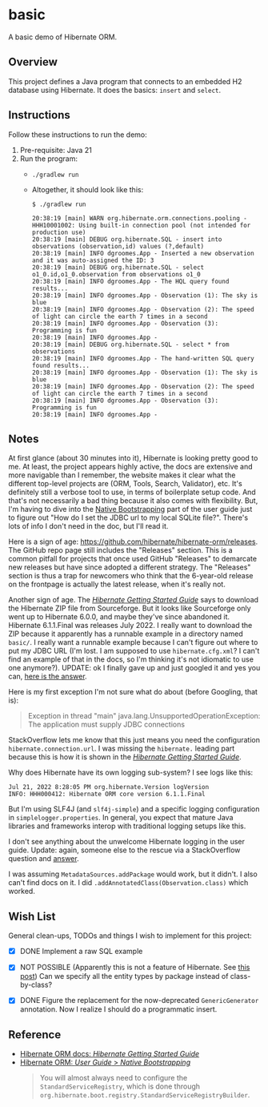 # basic

A basic demo of Hibernate ORM.


## Overview

This project defines a Java program that connects to an embedded H2 database using Hibernate. It does the basics:
`insert` and `select`.


## Instructions

Follow these instructions to run the demo:

1. Pre-requisite: Java 21
2. Run the program:
   * ```shell
     ./gradlew run
     ```
   * Altogether, it should look like this:
     ```text
     $ ./gradlew run

     20:38:19 [main] WARN org.hibernate.orm.connections.pooling - HHH10001002: Using built-in connection pool (not intended for production use)
     20:38:19 [main] DEBUG org.hibernate.SQL - insert into observations (observation,id) values (?,default)
     20:38:19 [main] INFO dgroomes.App - Inserted a new observation and it was auto-assigned the ID: 3
     20:38:19 [main] DEBUG org.hibernate.SQL - select o1_0.id,o1_0.observation from observations o1_0
     20:38:19 [main] INFO dgroomes.App - The HQL query found results...
     20:38:19 [main] INFO dgroomes.App - Observation (1): The sky is blue
     20:38:19 [main] INFO dgroomes.App - Observation (2): The speed of light can circle the earth 7 times in a second
     20:38:19 [main] INFO dgroomes.App - Observation (3): Programming is fun
     20:38:19 [main] INFO dgroomes.App -
     20:38:19 [main] DEBUG org.hibernate.SQL - select * from observations
     20:38:19 [main] INFO dgroomes.App - The hand-written SQL query found results...
     20:38:19 [main] INFO dgroomes.App - Observation (1): The sky is blue
     20:38:19 [main] INFO dgroomes.App - Observation (2): The speed of light can circle the earth 7 times in a second
     20:38:19 [main] INFO dgroomes.App - Observation (3): Programming is fun
     20:38:19 [main] INFO dgroomes.App -
     ```


## Notes

At first glance (about 30 minutes into it), Hibernate is looking pretty good to me. At least, the project appears highly
active, the docs are extensive and more navigable than I remember, the website makes it clear what the different top-level
projects are (ORM, Tools, Search, Validator), etc. It's definitely still a verbose tool to use, in terms of boilerplate
setup code. And that's not necessarily a bad thing because it also comes with flexibility. But, I'm having to dive into
the [Native Bootstrapping](https://docs.jboss.org/hibernate/orm/6.1/userguide/html_single/Hibernate_User_Guide.html#bootstrap-native)
part of the user guide just to figure out "How do I set the JDBC url to my local SQLite file?". There's lots of info I
don't need in the doc, but I'll read it.

Here is a sign of age: <https://github.com/hibernate/hibernate-orm/releases>. The GitHub repo page still includes the
"Releases" section. This is a common pitfall for projects that once used GitHub "Releases" to demarcate new releases
but have since adopted a different strategy. The "Releases" section is thus a trap for newcomers who think that the 6-year-old
release on the frontpage is actually the latest release, when it's really not.

Another sign of age. The [*Hibernate Getting Started Guide*](https://docs.jboss.org/hibernate/orm/current/quickstart/html_single/#obtaining)
says to download the Hibernate ZIP file from Sourceforge. But it looks like Sourceforge only went up to Hibernate 6.0.0,
and maybe they've since abandoned it. Hibernate 6.1.1.Final was releases July 2022. I really want to download the ZIP
because it apparently has a runnable example in a directory named `basic/`. I really want a runnable example because I
can't figure out where to put my JDBC URL (I'm lost. I am supposed to use `hibernate.cfg.xml`? I can't find an example of
that in the docs, so I'm thinking it's not idiomatic to use one anymore?). UPDATE: ok I finally gave up and just googled
it and yes you can, [here is the answer](https://stackoverflow.com/a/33067329/).

Here is my first exception I'm not sure what do about (before Googling, that is):

> Exception in thread "main" java.lang.UnsupportedOperationException: The application must supply JDBC connections

StackOverflow lets me know that this just means you need the configuration `hibernate.connection.url`. I was missing the
`hibernate.` leading part because this is how it is shown in the [*Hibernate Getting Started Guide*](https://docs.jboss.org/hibernate/orm/current/quickstart/html_single/#hibernate-gsg-tutorial-basic-config). 

Why does Hibernate have its own logging sub-system? I see logs like this:

```text
Jul 21, 2022 8:28:05 PM org.hibernate.Version logVersion
INFO: HHH000412: Hibernate ORM core version 6.1.1.Final
```

But I'm using SLF4J (and `slf4j-simple`) and a specific logging configuration in `simplelogger.properties`. In general,
you expect that mature Java libraries and frameworks interop with traditional logging setups like this. 

I don't see anything about the unwelcome Hibernate logging in the user guide. Update: again, someone else to the rescue
via a StackOverflow question and [answer](https://stackoverflow.com/a/19488546).

I was assuming `MetadataSources.addPackage` would work, but it didn't. I also can't find docs on it. I did `.addAnnotatedClass(Observation.class)`
which worked.


## Wish List

General clean-ups, TODOs and things I wish to implement for this project:

* [x] DONE Implement a raw SQL example
* [x] NOT POSSIBLE (Apparently this is not a feature of Hibernate. See [this post](https://stackoverflow.com/q/1413190))
      Can we specify all the entity types by package instead of class-by-class?
* [x] DONE Figure the replacement for the now-deprecated `GenericGenerator` annotation. Now I realize I should
  do a programmatic insert.


## Reference

* [Hibernate ORM docs: *Hibernate Getting Started Guide*](https://docs.jboss.org/hibernate/orm/6.1/quickstart/html_single/#tutorial_annotations)
* [Hibernate ORM: *User Guide* > *Native Bootstrapping*](https://docs.jboss.org/hibernate/orm/6.1/userguide/html_single/Hibernate_User_Guide.html#bootstrap-native)
  > You will almost always need to configure the `StandardServiceRegistry`, which is done through
    `org.hibernate.boot.registry.StandardServiceRegistryBuilder`.
